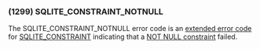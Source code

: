 ### (1299\) SQLITE\_CONSTRAINT\_NOTNULL



 The SQLITE\_CONSTRAINT\_NOTNULL error code
 is an [extended error code](rescode.html#pve)
 for [SQLITE\_CONSTRAINT](rescode.html#constraint) indicating that a [NOT NULL constraint](lang_createtable.html#notnullconst) failed.




